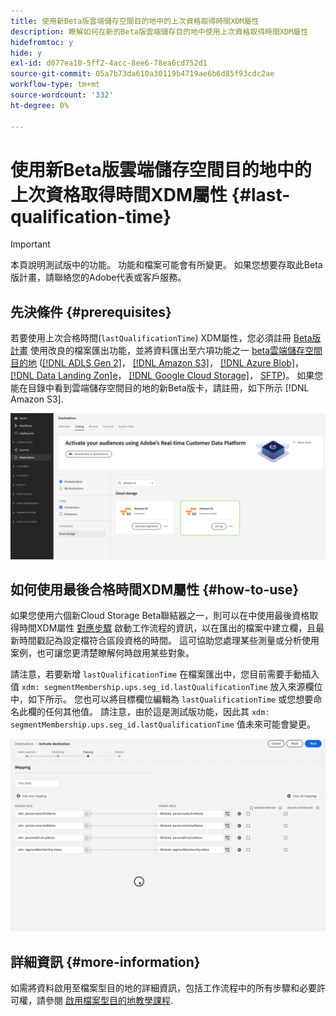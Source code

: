```yaml
---
title: 使用新Beta版雲端儲存空間目的地中的上次資格取得時間XDM屬性
description: 瞭解如何在新的Beta版雲端儲存目的地中使用上次資格取得時間XDM屬性
hidefromtoc: y
hide: y
exl-id: d077ea10-5ff2-4acc-8ee6-78ea6cd752d1
source-git-commit: 05a7b73da610a30119b4719ae6b6d85f93cdc2ae
workflow-type: tm+mt
source-wordcount: '332'
ht-degree: 0%

---
```


# 使用新Beta版雲端儲存空間目的地中的上次資格取得時間XDM屬性 {#last-qualification-time}

>[!IMPORTANT]
> 
>本頁說明測試版中的功能。 功能和檔案可能會有所變更。 如果您想要存取此Beta版計畫，請聯絡您的Adobe代表或客戶服務。

## 先決條件 {#prerequisites}

若要使用上次合格時間(`lastQualificationTime`) XDM屬性，您必須註冊 [Beta版計畫](/help/release-notes/2022/october-2022.md#destinations) 使用改良的檔案匯出功能，並將資料匯出至六項功能之一 [beta雲端儲存空間目的地](/help/release-notes/2022/october-2022.md#destinations) ([[!DNL ADLS Gen 2]](/help/destinations/catalog/cloud-storage/adls-gen2.md)， [[!DNL Amazon S3]](/help/destinations/catalog/cloud-storage/amazon-s3.md)， [[!DNL Azure Blob]](/help/destinations/catalog/cloud-storage/azure-blob.md)， [[!DNL Data Landing Zon]e](/help/destinations/catalog/cloud-storage/data-landing-zone.md)， [[!DNL Google Cloud Storage]](/help/destinations/catalog/cloud-storage/google-cloud-storage.md)， [SFTP](/help/destinations/catalog/cloud-storage/sftp.md))。 如果您能在目錄中看到雲端儲存空間目的地的新Beta版卡，請註冊，如下所示 [!DNL Amazon S3].

![顯示新Amazon S3 Beta卡的影像](/help/destinations/assets/ui/activate-destinations/new-amazon-s3-beta-card.png)

## 如何使用最後合格時間XDM屬性 {#how-to-use}

如果您使用六個新Cloud Storage Beta聯結器之一，則可以在中使用最後資格取得時間XDM屬性 [對應步驟](/help/destinations/ui/activate-batch-profile-destinations.md#mapping) 啟動工作流程的資訊，以在匯出的檔案中建立欄，且最新時間戳記為設定檔符合區段資格的時間。 這可協助您處理某些測量或分析使用案例，也可讓您更清楚瞭解何時啟用某些對象。

請注意，若要新增 `lastQualificationTime` 在檔案匯出中，您目前需要手動插入值 `xdm: segmentMembership.ups.seg_id.lastQualificationTime` 放入來源欄位中，如下所示。 您也可以將目標欄位編輯為 `lastQualificationTime` 或您想要命名此欄的任何其他值。 請注意，由於這是測試版功能，因此其 `xdm: segmentMembership.ups.seg_id.lastQualificationTime` 值未來可能會變更。

![熒幕錄製，顯示將XDM屬性貼入對應步驟的最後合格時間](/help/destinations/ui/last-qualification-time.gif)

## 詳細資訊 {#more-information}

如需將資料啟用至檔案型目的地的詳細資訊，包括工作流程中的所有步驟和必要許可權，請參閱 [啟用檔案型目的地教學課程](/help/destinations/ui/activate-batch-profile-destinations.md).
